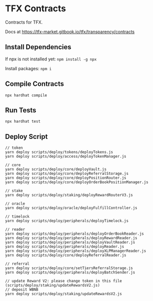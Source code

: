 # TFX Contracts

Contracts for TFX.

Docs at https://tfx-market.gitbook.io/tfx/transparency/contracts

## Install Dependencies

If npx is not installed yet:
`npm install -g npx`

Install packages:
`npm i`

## Compile Contracts

`npx hardhat compile`

## Run Tests

`npx hardhat test`

## Deploy Script

```
// token
yarn deploy scripts/deploy/tokens/deployTokens.js
yarn deploy scripts/deploy/access/deployTokenManager.js

// core
yarn deploy scripts/deploy/core/deployVault.js
yarn deploy scripts/deploy/core/deployReferralStorage.js
yarn deploy scripts/deploy/core/deployPositionRouter.js
yarn deploy scripts/deploy/core/deployOrderBookPositionManager.js

// stake
yarn deploy scripts/deploy/staking/deployRewardRouterV3.js

// oracle
yarn deploy scripts/deploy/oracle/deployFulfillController.js

// timelock
yarn deploy scripts/deploy/peripherals/deployTimelock.js

// reader
yarn deploy scripts/deploy/peripherals/deployOrderBookReader.js
yarn deploy scripts/deploy/peripherals/deployRewardReader.js
yarn deploy scripts/deploy/peripherals/deployVaultReader.js
yarn deploy scripts/deploy/peripherals/deployReader.js
yarn deploy scripts/deploy/peripherals/deployXLPManagerReader.js
yarn deploy scripts/deploy/core/deployReferralReader.js

// referral
yarn deploy scripts/deploy/core/setTiersReferralStorage.js
yarn deploy scripts/deploy/peripherals/deployBatchSender.js

// update Reward V2: please change token in this file (scripts/deploy/staking/updateRewardsV2.js)
// deposit WBNB
yarn deploy scripts/deploy/staking/updateRewardsV2.js
```
